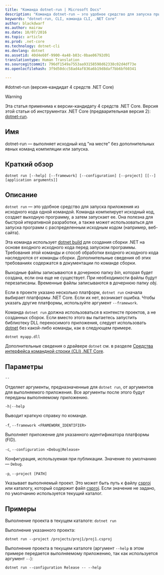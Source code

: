 ```yaml
---
title: "Команда dotnet-run | Microsoft Docs"
description: "Команда dotnet-run — это удобное средство для запуска приложения из исходного кода."
keywords: "dotnet-run, CLI, команда CLI, .NET Core"
author: blackdwarf
ms.author: mairaw
ms.date: 10/07/2016
ms.topic: article
ms.prod: .net-core
ms.technology: dotnet-cli
ms.devlang: dotnet
ms.assetid: 40d4e60f-9900-4a48-b03c-0bae06792d91
translationtype: Human Translation
ms.sourcegitcommit: 796df1549a7553aa93158598d62338c02d4df73e
ms.openlocfilehash: 3f9d50dcc58ad4af836a6b19d8daf7bb6bf60341

---
```


#<a name="dotnet-run-net-core-tools-rc4"></a>dotnet-run (версия-кандидат 4 средств .NET Core)

> [!WARNING]
> Эта статья применима к версии-кандидату 4 средств .NET Core. Версия этой статьи об инструментах .NET Core (предварительная версия 2): [dotnet-run](../../tools/dotnet-run.md).

## <a name="name"></a>Имя 

dotnet-run — выполняет исходный код "на месте" без дополнительных явных команд компиляции или запуска.

## <a name="synopsis"></a>Краткий обзор

`dotnet run [--help] [--framework] [--configuration]
    [--project] [[--] [application arguments]]`

## <a name="description"></a>Описание
`dotnet run` — это удобное средство для запуска приложения из исходного кода одной командой. Команда компилирует исходный код, создает выходную программу, а затем запускает ее. Она полезна для быстрой итеративной разработки, а также может использоваться для запуска программ с распределенным исходным кодом (например, веб-сайта).

Эта команда использует [dotnet build](dotnet-build.md) для создания сборки .NET на основе входного исходного кода перед запуском программы. Требования этой команды и способ обработки входного исходного кода наследуются от команды сборки. Дополнительные сведения об этих требованиях содержатся в документации по команде сборки.

Выходные файлы записываются в дочернюю папку *bin*, которая будет создана, если она еще не существует. При необходимости файлы будут перезаписаны. Временные файлы записываются в дочернюю папку *obj*.  

Если в проекте указано несколько платформ, `dotnet run` сначала выбирает платформы .NET Core. Если их нет, возникает ошибка. Чтобы указать другие платформы, используйте аргумент `--framework`.

Команда `dotnet run` должна использоваться в контексте проектов, а не созданных сборок. Если вместо этого вы пытаетесь запустить библиотеку DLL переносимого приложения, следует использовать [dotnet](dotnet.md) без какой-либо команды, как в следующем примере.
 
`dotnet myapp.dll`

Дополнительные сведения о драйвере `dotnet` см. в разделе [Средства интерфейса командной строки (CLI) .NET Core](index.md).

## <a name="options"></a>Параметры

`--`

Отделяет аргументы, предназначенные для `dotnet run`, от аргументов для выполняемого приложения. Все аргументы после этого будут переданы выполняемому приложению. 

`-h|--help`

Выводит краткую справку по команде.

`-f`, `--framework <FRAMEWORK_IDENTIFIER>`

Выполняет приложение для указанного идентификатора платформы (FID). 

`-c`, `--configuration <Debug|Release>`

Конфигурация, используемая при публикации. Значение по умолчанию — `Debug`.

`-p`, `--project [PATH]`

Указывает выполняемый проект. Это может быть путь к файлу [csproj](csproj.md) или каталогу, который содержит файл [csproj](csproj.md). Если значение не задано, по умолчанию используется текущий каталог. 

## <a name="examples"></a>Примеры

Выполнение проекта в текущем каталоге: `dotnet run` 

Выполнение указанного проекта:

`dotnet run --project /projects/proj1/proj1.csproj`

Выполнение проекта в текущем каталоге (аргумент `--help` в этом примере передается выполняемому приложению, так как используется аргумент `--`):

`dotnet run --configuration Release -- --help`


<!--HONumber=Feb17_HO2-->


